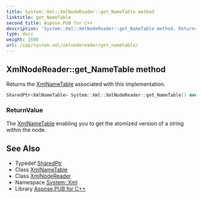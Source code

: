 ```yaml
---
title: System::Xml::XmlNodeReader::get_NameTable method
linktitle: get_NameTable
second_title: Aspose.PUB for C++
description: 'System::Xml::XmlNodeReader::get_NameTable method. Returns the XmlNameTable associated with this implementation in C++.'
type: docs
weight: 1600
url: /cpp/system.xml/xmlnodereader/get_nametable/
---
```

## XmlNodeReader::get_NameTable method


Returns the [XmlNameTable](../../xmlnametable/) associated with this implementation.

```cpp
SharedPtr<XmlNameTable> System::Xml::XmlNodeReader::get_NameTable() override
```


### ReturnValue

The [XmlNameTable](../../xmlnametable/) enabling you to get the atomized version of a string within the node.

## See Also

* Typedef [SharedPtr](../../../system/sharedptr/)
* Class [XmlNameTable](../../xmlnametable/)
* Class [XmlNodeReader](../)
* Namespace [System::Xml](../../)
* Library [Aspose.PUB for C++](../../../)
